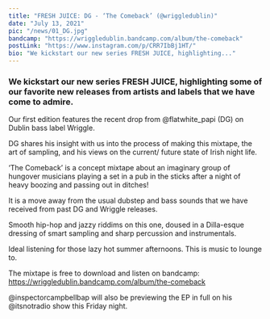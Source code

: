 ```yaml
---
title: "FRESH JUICE: DG - ‘The Comeback’ (@wriggledublin)"
date: "July 13, 2021"
pic: "/news/01_DG.jpg"
bandcamp: "https://wriggledublin.bandcamp.com/album/the-comeback"
postLink: "https://www.instagram.com/p/CRR7IbBj1HT/"
bio: "We kickstart our new series FRESH JUICE, highlighting..."
---
```


### We kickstart our new series FRESH JUICE, highlighting some of our favorite new releases from artists and labels that we have come to admire.

Our first edition features the recent drop from @flatwhite_papi (DG) on Dublin bass label Wriggle.

DG shares his insight with us into the process of making this mixtape, the art of sampling, and his views on the current/ future state of Irish night life.

‘The Comeback’ is a concept mixtape about an imaginary group of hungover musicians playing a set in a pub in the sticks after a night of heavy boozing and passing out in ditches!

It is a move away from the usual dubstep and bass sounds that we have received from past DG and Wriggle releases.

Smooth hip-hop and jazzy riddims on this one, doused in a Dilla-esque dressing of smart sampling and sharp percussion and instrumentals.

Ideal listening for those lazy hot summer afternoons. This is music to lounge to.

The mixtape is free to download and listen on bandcamp: https://wriggledublin.bandcamp.com/album/the-comeback

@inspectorcampbellbap will also be previewing the EP in full on his @itsnotradio show this Friday night.
